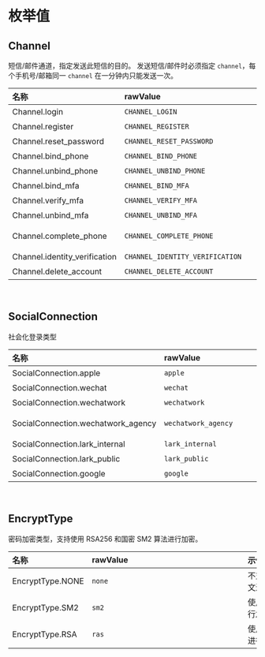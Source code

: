 # 枚举值

<LastUpdated/>

## Channel

短信/邮件通道，指定发送此短信的目的。
发送短信/邮件时必须指定 `channel`，每个手机号/邮箱同一 `channel` 在一分钟内只能发送一次。

| 名称 | <div style="width:300px">rawValue</div> | <div style="width:200px">示例值</div> |
| :---- | :---- | :---- |
| Channel.login |  `CHANNEL_LOGIN`  |  用于用户登录 |
| Channel.register |  `CHANNEL_REGISTER`  | 用于用户注册 |
| Channel.reset_password |  `CHANNEL_RESET_PASSWORD`  | 用于重置密码 |
| Channel.bind_phone |  `CHANNEL_BIND_PHONE`  | 用于绑定手机号 |
| Channel.unbind_phone |  `CHANNEL_UNBIND_PHONE`  |  用于解绑手机号 |
| Channel.bind_mfa |  `CHANNEL_BIND_MFA`  |  用于绑定 MFA |
| Channel.verify_mfa |  `CHANNEL_VERIFY_MFA`  |  用于验证 MFA |
| Channel.unbind_mfa |  `CHANNEL_UNBIND_MFA`  |  用于解绑 MFA |
| Channel.complete_phone |  `CHANNEL_COMPLETE_PHONE`  |  用于在注册/登录时补全手机号信息 |
| Channel.identity_verification |  `CHANNEL_IDENTITY_VERIFICATION`  |  用于进行用户实名认证 |
| Channel.delete_account |  `CHANNEL_DELETE_ACCOUNT`  |  用于注销账号 |

<br>

## SocialConnection

社会化登录类型

| 名称 | <div style="width:300px">rawValue</div> | <div style="width:200px">示例值</div> |
| :---- | :---- | :---- |
| SocialConnection.apple |  `apple`  |  Apple 登录 |
| SocialConnection.wechat |  `wechat`  |  微信登录 |
| SocialConnection.wechatwork |  `wechatwork`  |  企业微信登录 |
| SocialConnection.wechatwork_agency |  `wechatwork_agency`  |  企业微信登录（代开发模式） |
| SocialConnection.lark_internal |  `lark_internal`  |  飞书企业自建应用登录 |
| SocialConnection.lark_public |  `lark_public`  |  飞书应用商店应用登录 |
| SocialConnection.google |  `google`  |  Google 登录 |

<br>

## EncryptType
密码加密类型，支持使用 RSA256 和国密 SM2 算法进行加密。

| 名称 | <div style="width:300px">rawValue</div> | <div style="width:200px">示例值</div> |
| :---- | :---- | :---- |
| EncryptType.NONE |  `none`  | 不对密码进行加密，使用明文进行传输 |
| EncryptType.SM2 |  `sm2`  |  使用 RSA256 算法对密码进行加密 |
| EncryptType.RSA |  `ras`  |  使用国密 SM2 算法对密码进行加密 |
